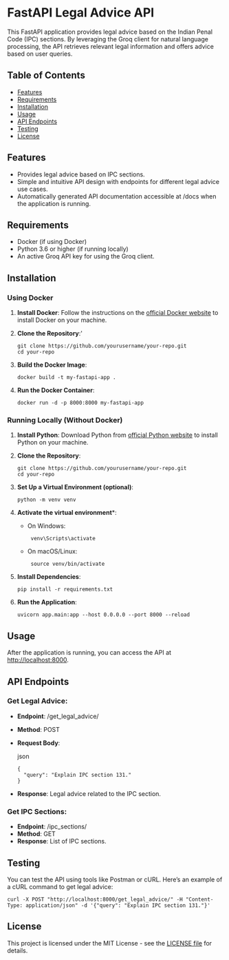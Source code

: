 # FastAPI Legal Advice API

This FastAPI application provides legal advice based on the Indian Penal Code (IPC) sections. By leveraging the Groq client for natural language processing, the API retrieves relevant legal information and offers advice based on user queries.

## Table of Contents

- [Features](#features)
- [Requirements](#requirements)
- [Installation](#installation)
- [Usage](#usage)
- [API Endpoints](#api-endpoints)
- [Testing](#testing)
- [License](#license)

## Features

- Provides legal advice based on IPC sections.
- Simple and intuitive API design with endpoints for different legal advice use cases.
- Automatically generated API documentation accessible at /docs when the application is running.

## Requirements

- Docker (if using Docker)
- Python 3.6 or higher (if running locally)
- An active Groq API key for using the Groq client.

## Installation

### Using Docker
1. **Install Docker**: Follow the instructions on the [official Docker website](https://www.docker.com/get-started) to install Docker on your machine.
2. **Clone the Repository**:'
   
   ```
   git clone https://github.com/yourusername/your-repo.git
   cd your-repo
   ```  
4. **Build the Docker Image**:
   
   ```
   docker build -t my-fastapi-app .
   ```
6. **Run the Docker Container**:
   
   ```
   docker run -d -p 8000:8000 my-fastapi-app
   ```
      
### Running Locally (Without Docker)
1. **Install Python**: Download Python from [official Python website](https://www.python.org/downloads/) to install Python on your machine.
2. **Clone the Repository**:
   
   ```
   git clone https://github.com/yourusername/your-repo.git
   cd your-repo
   ```
4. **Set Up a Virtual Environment (optional)**:
   
   ```
   python -m venv venv
   ```
6. **Activate the virtual environment***:
   - On Windows:
     
     ```
      venv\Scripts\activate
     ```
   - On macOS/Linux:
     
     ```
      source venv/bin/activate
     ```
7. **Install Dependencies**:
   
   ```
   pip install -r requirements.txt
   ```
9. **Run the Application**:
    
    ```
   uvicorn app.main:app --host 0.0.0.0 --port 8000 --reload
    ```

## Usage

After the application is running, you can access the API at [http://localhost:8000](http://localhost:8000).

## API Endpoints

### Get Legal Advice: 
- **Endpoint**: /get_legal_advice/
- **Method**: POST
- **Request Body**:
  
   json
   ```
   {
     "query": "Explain IPC section 131."
   }
   ```
- **Response**: Legal advice related to the IPC section.
  
### Get IPC Sections:
- **Endpoint**: /ipc_sections/
- **Method**: GET
- **Response**: List of IPC sections.

## Testing

You can test the API using tools like Postman or cURL. Here’s an example of a cURL command to get legal advice:

```
curl -X POST "http://localhost:8000/get_legal_advice/" -H "Content-Type: application/json" -d '{"query": "Explain IPC section 131."}'
```

## License

This project is licensed under the MIT License - see the [LICENSE file](/LICENSE.txt) for details.
